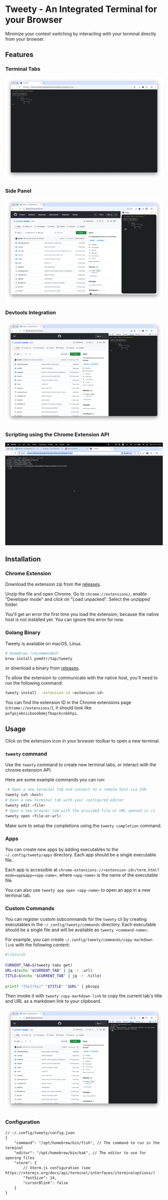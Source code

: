 # Tweety - An Integrated Terminal for your Browser

Minimize your context switching by interacting with your terminal directly from your browser.

## Features

### Terminal Tabs

![tweety running from a browser tab](./media/terminal-tab.png)

### Side Panel

![tweety running from the side panel](./media/side-panel.png)

### Devtools Integration

![tweety running from the devtools](./media/devtools.png)

### Scripting using the Chrome Extension API

![tweety running from the scripting API](./media/scripting-api.png)

## Installation

### Chrome Extension

Download the extension zip from the [releases](https://github.com/pomdtr/tweety/release).

Unzip the file and open Chrome. Go to `chrome://extensions/`, enable "Developer mode" and click on "Load unpacked". Select the unzipped folder.

You'll get an error the first time you load the extension, because the native host is not installed yet. You can ignore this error for now.

### Golang Binary

Tweety is available on macOS, Linux.

```sh
# Homebrew (recommended)
brew install pomdtr/tap/tweety
```

or download a binary from [releases](https://github.com/pomdtr/tweety/releases).

To allow the extension to communicate with the native host, you'll need to run the following command:

```sh
tweety install --extension-id <extension-id>
```

You can find the extension ID in the Chrome extensions page (`chrome://extensions/`), it should look like `pofgojebniiboodkmmjfbapckcnbkhpi`.

## Usage

Click on the extension icon in your browser toolbar to open a new terminal.

### `tweety` command

Use the `tweety` command to create new terminal tabs, or interact with the chrome extension API.

Here are some example commands you can run:

```sh
 # Open a new terminal tab and connect to a remote host via SSH
tweety ssh <host>
# Open a new terminal tab with your configured editor
tweety edit <file>
# Open a new browser tab with the provided file or URL opened in it
tweety open <file-or-url>
```

Make sure to setup the completions using the `tweety completion` command.

### Apps

You can create new apps by adding executables to the `~/.config/tweety/apps` directory. Each app should be a single executable file.

Each app is accessible at `chrome-extensions://<extension-id>/term.html?mode=app&app=<app-name>`, where `<app-name>` is the name of the executable file.

You can also use `tweety app open <app-name>` to open an app in a new terminal tab.

### Custom Commands

You can register custom subcommands for the `tweety` cli by creating executables in the `~/.config/tweety/commands` directory. Each executable should be a single file and will be available as `tweety <command-name>`.

For example, you can create `~/.config/tweety/commands/copy-markdown-link` with the following content:

```sh
#!/bin/sh

CURRENT_TAB=$(tweety tabs get)
URL=$(echo "$CURRENT_TAB" | jq -r .url)
TITLE=$(echo "$CURRENT_TAB" | jq -r .title)

printf "[%s](%s)" "$TITLE" "$URL" | pbcopy
```

Then invoke it with `tweety copy-markdown-link` to copy the current tab's title and URL as a markdown link to your clipboard.

![copy-markdown-link command in action](./media/copy-markdown-link.png)

### Configuration

```jsonc
// ~/.config/tweety/config.json
{
    "command": "/opt/homebrew/bin/fish", // The command to run in the terminal
    "editor": "/opt/homebrew/bin/kak", // The editor to use for opening files
    "xterm": {
        // Xterm.js configuration (see https://xtermjs.org/docs/api/terminal/interfaces/iterminaloptions/)
        "fontSize": 14,
        "cursorBlink": false
    }
}
```
